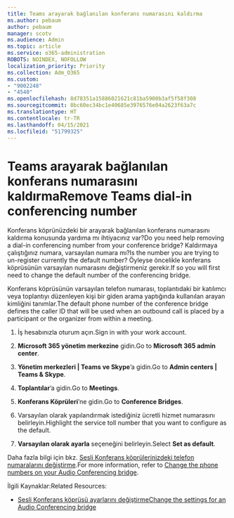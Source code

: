 ```yaml
---
title: Teams arayarak bağlanılan konferans numarasını kaldırma
ms.author: pebaum
author: pebaum
manager: scotv
ms.audience: Admin
ms.topic: article
ms.service: o365-administration
ROBOTS: NOINDEX, NOFOLLOW
localization_priority: Priority
ms.collection: Adm_O365
ms.custom:
- "9002248"
- "4540"
ms.openlocfilehash: 8d78351a15886021621c81ba5900b3af5f58f308
ms.sourcegitcommit: 8bc60ec34bc1e40685e3976576e04a2623f63a7c
ms.translationtype: HT
ms.contentlocale: tr-TR
ms.lasthandoff: 04/15/2021
ms.locfileid: "51799325"
---
```

# <a name="remove-teams-dial-in-conferencing-number"></a><span data-ttu-id="a3d47-102">Teams arayarak bağlanılan konferans numarasını kaldırma</span><span class="sxs-lookup"><span data-stu-id="a3d47-102">Remove Teams dial-in conferencing number</span></span>

<span data-ttu-id="a3d47-103">Konferans köprünüzdeki bir arayarak bağlanılan konferans numarasını kaldırma konusunda yardıma mı ihtiyacınız var?</span><span class="sxs-lookup"><span data-stu-id="a3d47-103">Do you need help removing a dial-in conferencing number from your conference bridge?</span></span> <span data-ttu-id="a3d47-104">Kaldırmaya çalıştığınız numara, varsayılan numara mı?</span><span class="sxs-lookup"><span data-stu-id="a3d47-104">Is the number you are trying to un-register currently the default number?</span></span> <span data-ttu-id="a3d47-105">Öyleyse öncelikle konferans köprüsünün varsayılan numarasını değiştirmeniz gerekir.</span><span class="sxs-lookup"><span data-stu-id="a3d47-105">If so you will first need to change the default number of the conferencing bridge.</span></span>

<span data-ttu-id="a3d47-106">Konferans köprüsünün varsayılan telefon numarası, toplantıdaki bir katılımcı veya toplantıyı düzenleyen kişi bir giden arama yaptığında kullanılan arayan kimliğini tanımlar.</span><span class="sxs-lookup"><span data-stu-id="a3d47-106">The default phone number of the conference bridge defines the caller ID that will be used when an outbound call is placed by a participant or the organizer from within a meeting.</span></span>

1. <span data-ttu-id="a3d47-107">İş hesabınızla oturum açın.</span><span class="sxs-lookup"><span data-stu-id="a3d47-107">Sign in with your work account.</span></span>

2. <span data-ttu-id="a3d47-108">**Microsoft 365 yönetim merkezine** gidin.</span><span class="sxs-lookup"><span data-stu-id="a3d47-108">Go to **Microsoft 365 admin center**.</span></span>

3. <span data-ttu-id="a3d47-109">**Yönetim merkezleri | Teams ve Skype**’a gidin.</span><span class="sxs-lookup"><span data-stu-id="a3d47-109">Go to **Admin centers | Teams & Skype**.</span></span>

4. <span data-ttu-id="a3d47-110">**Toplantılar**’a gidin.</span><span class="sxs-lookup"><span data-stu-id="a3d47-110">Go to **Meetings**.</span></span>

5. <span data-ttu-id="a3d47-111">**Konferans Köprüleri**’ne gidin.</span><span class="sxs-lookup"><span data-stu-id="a3d47-111">Go to **Conference Bridges**.</span></span>

6. <span data-ttu-id="a3d47-112">Varsayılan olarak yapılandırmak istediğiniz ücretli hizmet numarasını belirleyin.</span><span class="sxs-lookup"><span data-stu-id="a3d47-112">Highlight the service toll number that you want to configure as the default.</span></span>

7. <span data-ttu-id="a3d47-113">**Varsayılan olarak ayarla** seçeneğini belirleyin.</span><span class="sxs-lookup"><span data-stu-id="a3d47-113">Select **Set as default**.</span></span>

<span data-ttu-id="a3d47-114">Daha fazla bilgi için bkz. [Sesli Konferans köprülerinizdeki telefon numaralarını değiştirme](https://docs.microsoft.com/microsoftteams/change-the-phone-numbers-on-your-audio-conferencing-bridge).</span><span class="sxs-lookup"><span data-stu-id="a3d47-114">For more information, refer to [Change the phone numbers on your Audio Conferencing bridge](https://docs.microsoft.com/microsoftteams/change-the-phone-numbers-on-your-audio-conferencing-bridge).</span></span>

<span data-ttu-id="a3d47-115">İlgili Kaynaklar:</span><span class="sxs-lookup"><span data-stu-id="a3d47-115">Related Resources:</span></span>

- [<span data-ttu-id="a3d47-116">Sesli Konferans köprüsü ayarlarını değiştirme</span><span class="sxs-lookup"><span data-stu-id="a3d47-116">Change the settings for an Audio Conferencing bridge</span></span>](https://docs.microsoft.com/microsoftteams/change-the-settings-for-an-audio-conferencing-bridge)
